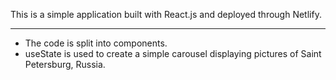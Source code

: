 This is a simple application built with React.js and deployed through Netlify.
<hr>
<ul>
<li>The code is split into components.</li>
<li>useState is used to create a simple carousel displaying pictures of Saint Petersburg, Russia.</li>


